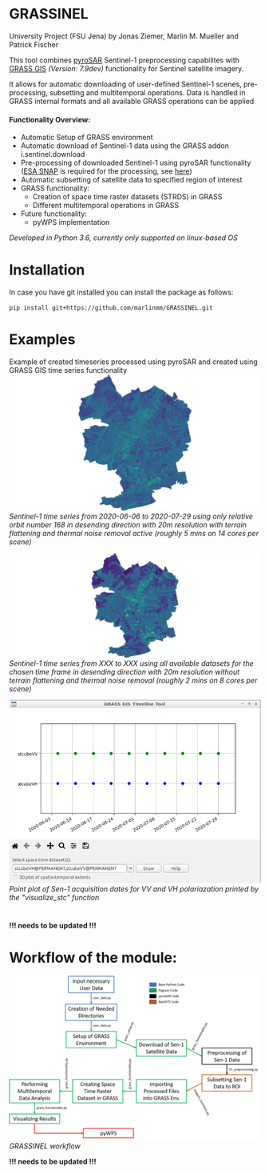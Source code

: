# GRASSINEL
University Project (FSU Jena) by Jonas Ziemer, Marlin M. Mueller and Patrick Fischer

This tool combines [pyroSAR](https://github.com/johntruckenbrodt/pyroSAR) Sentinel-1 preprocessing capabilites with 
[GRASS GIS](grass.osgeo.org) _(Version: 7.9dev)_ functionality for Sentinel satellite imagery. 

It allows for automatic downloading of user-defined Sentinel-1 scenes, pre-processing, subsetting and multitemporal
operations. Data is handled in GRASS internal formats and all available GRASS operations can be applied

#### Functionality Overview:
* Automatic Setup of GRASS environment
* Automatic download of Sentinel-1 data using the GRASS addon i.sentinel.download
* Pre-processing of downloaded Sentinel-1 using pyroSAR functionality ([ESA SNAP](http://step.esa.int/main/download/snap-download/)
 is required for the processing, see [here](https://pyrosar.readthedocs.io/en/latest/?badge=latest))
* Automatic subsetting of satellite data to specified region of interest
* GRASS functionality:
    * Creation of space time raster datasets (STRDS) in GRASS
    * Different multitemporal operations in GRASS
* Future functionality:
    * pyWPS implementation

_Developed in Python 3.6, currently only supported on linux-based OS_

# Installation
In case you have git installed you can install the package as follows:

    pip install git+https://github.com/marlinmm/GRASSINEL.git

# Examples
Example of created timeseries processed using pyroSAR and created using GRASS GIS time series functionality
![S1_time_series_20m](GRASSINEL/preview_files/S1_timeseries_20m_example.gif)
_Sentinel-1 time series from 2020-06-06 to 2020-07-29 using only relative orbit number 168 in desending direction with
20m resolution with terrain flattening and thermal noise removal active (roughly 5 mins on 14 cores per scene)_

![S1_time_series_50m](GRASSINEL/preview_files/S1_timeseries_50m_example.gif)
_Sentinel-1 time series from XXX to XXX using all available datasets for the chosen time frame in desending direction 
with 20m resolution without terrain flattening and thermal noise removal (roughly 2 mins on 8 cores per scene)_

![S1_time_series_date_plot](GRASSINEL/preview_files/time_series_date_plot.png)
_Point plot of Sen-1 acquisition dates for VV and VH polariazation printed by the "visualize_stc" function_

#
**!!! needs to be updated !!!**
# Workflow of the module:
![GRASSINEL_workflow](GRASSINEL/preview_files/GRASSINEL_workflow.png)
_GRASSINEL workflow_

**!!! needs to be updated !!!**
#